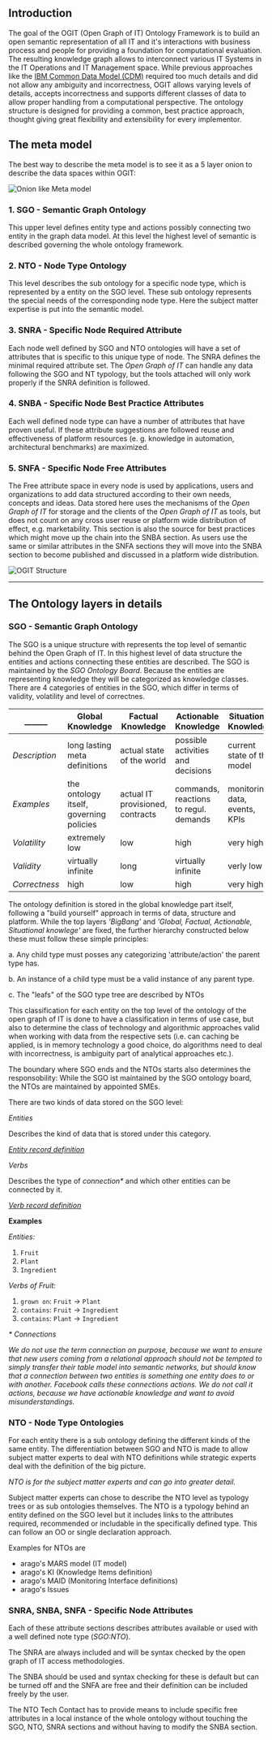 ## Introduction

The goal of the OGIT (Open Graph of IT) Ontology Framework is to build an open semantic representation of all IT and it's interactions with business process and people for providing a foundation for computational evaluation. The resulting knowledge graph allows to interconnect various IT Systems in the IT Operations and IT Management space. While previous approaches like the [IBM Common Data Model (CDM)](https://www.ibm.com/developerworks/mydeveloperworks/groups/service/html/communityview?communityUuid=e1effee6-69a2-4c91-90aa-347f79d0030e) required too much details and did not allow any ambiguity and incorrectness, OGIT allows varying levels of details, accepts incorrectness and supports different classes of data to allow proper handling from a computational perspective. The ontology structure is designed for providing a common, best practice approach, thought giving great flexibility and extensibility for every implementor.  

## The meta model

The best way to describe the meta model is to see it as a 5 layer onion to describe the data spaces within OGIT:

![Onion like Meta model](https://github.com/arago/graphIT-ontology/raw/master/Wiki/imgs/Onion.png)

### 1. SGO - Semantic Graph Ontology

This upper level defines entity type and actions possibly connecting two entity in the graph data model. At this level the highest level of semantic is described governing the whole ontology framework.

### 2. NTO - Node Type Ontology

This level describes the sub ontology for a specific node type, which is represented by a entity on the SGO level. These sub ontology represents the special needs of the corresponding node type. Here the subject matter expertise is put into the semantic model.

### 3. SNRA - Specific Node Required Attribute

Each node well defined by SGO and NTO ontologies will have a set of attributes that is specific to this unique type of node. The SNRA defines the minimal required attribute set. The _Open Graph of IT_ can handle any data following the SGO and NT typology, but the tools attached will only work properly if the SNRA definition is followed.

### 4. SNBA - Specific Node Best Practice Attributes

Each well defined node type can have a number of attributes that have proven useful. If these attribute suggestions are followed reuse and effectiveness of platform resources (e. g. knowledge in automation, architectural benchmarks) are maximized.

### 5. SNFA - Specific Node Free Attributes 

The Free attribute space in every node is used by applications, users and organizations to add data structured according to their own needs, concepts and ideas. Data stored here uses the mechanisms of the _Open Graph of IT_ for storage and the clients of the _Open Graph of IT_ as tools, but does not count on any cross user reuse or platform wide distribution of effect, e.g. marketability. This section is also the source for best practices which might move up the chain into the SNBA section. As users use the same or similar attributes in the SNFA sections they will move into the SNBA section to become published and discussed in a platform wide distribution.

![OGIT Structure](https://github.com/arago/graphIT-ontology/raw/master/Wiki/imgs/OGIT_Structure.png)

***

## The Ontology layers in details

### SGO - Semantic Graph Ontology

The SGO is a unique structure with represents the top level of semantic behind the Open Graph of IT. In this highest level of data structure the entities and actions connecting these entities are described. The SGO is maintained by the _SGO Ontology Board_. Because the entities are representing knowledge they will be categorized as knowledge classes. There are 4 categories of entities in the SGO, which differ in terms of validity, volatility and level of correctnes.

______ | Global Knowledge | Factual Knowledge | Actionable Knowledge|Situational Knowledge
------ | --------------- | --------------- | --------------- | --------------- | 
_Description_ | long lasting meta definitions | actual state of the world | possible activities and decisions | current state of the model
_Examples_ | the ontology itself, governing policies | actual IT provisioned, contracts | commands, reactions to regul. demands | monitoring data, events, KPIs
_Volatility_ | extremely low | low | high | very high
_Validity_ | virtually infinite | long | virtually infinite | verly low
_Correctness_ | high | low | high | very high

The ontology definition is stored in the global knowledge part itself, following a "build yourself" approach in terms of data, structure and platform. While the top layers _'BigBang'_ and _'Global, Factual, Actionable, Situational knowlege'_ are fixed, the further hierarchy constructed below these must follow these simple principles:

a. Any child type must posses any categorizing 'attribute/action' the parent type has.  

b. An instance of a child type must be a valid instance of any parent type.  

c. The "leafs" of the SGO type tree are described by NTOs

This classification for each entity on the top level of the ontology of the open graph of IT is done to have a classification in terms of use case, but also to determine the class of technology and algorithmic approaches valid when working with data from the respective sets (i.e. can caching be applied, is in memory technology a good choice, do algorithms need to deal with incorrectness, is ambiguity part of analytical approaches etc.). 

The boundary where SGO ends and the NTOs starts also determines the responsobility: While the SGO ist maintained by the SGO ontology board, the NTOs are maintained by appointed SMEs.

There are two kinds of data stored on the SGO level:

*Entities*

Describes the kind of data that is stored under this category.

_[Entity record definition](https://github.com/arago/graphIT-ontology/wiki/SGO---Entity-Record-Definion)_

*Verbs*

Describes the type of _connection*_ and which other entities can be connected by it. 

_[Verb record definition](https://github.com/arago/graphIT-ontology/wiki/SGO---Verb-Record-Definition)_

**Examples**

_Entities:_  
1.	`Fruit`  
2.	`Plant`  
3.	`Ingredient`  

_Verbs of Fruit:_  
1.	`grown on`:     `Fruit` -> `Plant`  
2.	`contains`:   	`Fruit` -> `Ingredient`  
3.	`contains`:	`Plant` -> `Ingredient`  

_*_ _Connections_

_We do not use the term connection on purpose, because we want to ensure that new users coming from a relational approach should not be tempted to simply transfer their table model into semantic networks, but should know that a connection between two entities is something one entity does to or with another. Facebook calls these connections actions. We do not call it actions, because we have actionable knowledge and want to avoid misunderstandings._ 

### NTO - Node Type Ontologies

For each entity there is a sub ontology defining the different kinds of the same entity. The differentiation between SGO and NTO is made to allow subject matter experts to deal with NTO definitions while strategic experts deal with the definition of the big picture. 

_NTO is for the subject matter experts and can go into greater detail._

Subject matter experts can chose to describe the NTO level as typology trees or as sub ontologies themselves. The NTO is a typology behind an entity defined on the SGO level but it includes links to the attributes required, recommended or includable in the specifically defined type. This can follow an OO or single declaration approach. 

Examples for NTOs are

* arago's MARS model (IT model)
* arago's KI (Knowledge Items definition)
* arago's MAID (Monitoring Interface definitions)
* arago's Issues 

### SNRA, SNBA, SNFA - Specific Node Attributes 

Each of these attribute sections describes attributes available or used with a well defined note type (_SGO:NTO_).  

The SNRA are always included and will be syntax checked by the open graph of IT access methodologies.  

The SNBA should be used and syntax checking for these is default but can be turned off and the SNFA are free and their definition can be included freely by the user. 

The NTO Tech Contact has to provide means to include specific free attributes in a local instance of the whole ontology without touching the SGO, NTO, SNRA sections and without having to modify the SNBA section. 
